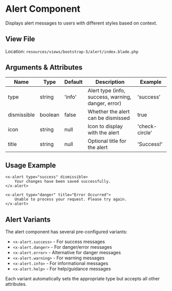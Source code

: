 # Alert Component

Displays alert messages to users with different styles based on context.

## View File

Location: `resources/views/bootstrap-5/alert/index.blade.php`

## Arguments & Attributes

| Name | Type | Default | Description | Example |
|------|------|---------|-------------|---------|
| type | string | 'info' | Alert type (info, success, warning, danger, error) | 'success' |
| dismissible | boolean | false | Whether the alert can be dismissed | true |
| icon | string | null | Icon to display with the alert | 'check-circle' |
| title | string | null | Optional title for the alert | 'Success!' |

## Usage Example

```blade
<x-alert type="success" dismissible>
    Your changes have been saved successfully.
</x-alert>

<x-alert type="danger" title="Error Occurred">
    Unable to process your request. Please try again.
</x-alert>
```

## Alert Variants

The alert component has several pre-configured variants:

- `<x-alert.success>` - For success messages
- `<x-alert.danger>` - For danger/error messages
- `<x-alert.error>` - Alternative for danger messages
- `<x-alert.warning>` - For warning messages
- `<x-alert.info>` - For informational messages
- `<x-alert.help>` - For help/guidance messages

Each variant automatically sets the appropriate type but accepts all other attributes.
